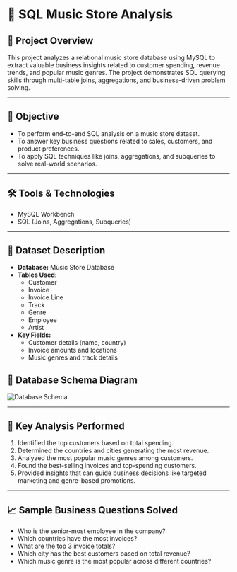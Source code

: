# 🎵 SQL Music Store Analysis

## 📂 Project Overview
This project analyzes a relational music store database using MySQL to extract valuable business insights related to customer spending, revenue trends, and popular music genres. The project demonstrates SQL querying skills through multi-table joins, aggregations, and business-driven problem solving.

---

## 🎯 Objective
- To perform end-to-end SQL analysis on a music store dataset.
- To answer key business questions related to sales, customers, and product preferences.
- To apply SQL techniques like joins, aggregations, and subqueries to solve real-world scenarios.

---

## 🛠️ Tools & Technologies
- MySQL Workbench
- SQL (Joins, Aggregations, Subqueries)

---

## 📁 Dataset Description
- **Database:** Music Store Database
- **Tables Used:**
  - Customer
  - Invoice
  - Invoice Line
  - Track
  - Genre
  - Employee
  - Artist
- **Key Fields:**
  - Customer details (name, country)
  - Invoice amounts and locations
  - Music genres and track details


## 📐 Database Schema Diagram
![Database Schema](https://github.com/MayankAgrawal099/Mayank_Resume_Projects/blob/main/SQL-Music-Store-Analysis/Music-Store-Data/schema_diagram.png?raw=true)


---

## 📝 Key Analysis Performed
1. Identified the top customers based on total spending.
2. Determined the countries and cities generating the most revenue.
3. Analyzed the most popular music genres among customers.
4. Found the best-selling invoices and top-spending customers.
5. Provided insights that can guide business decisions like targeted marketing and genre-based promotions.

---

## 📈 Sample Business Questions Solved
- Who is the senior-most employee in the company?
- Which countries have the most invoices?
- What are the top 3 invoice totals?
- Which city has the best customers based on total revenue?
- Which music genre is the most popular across different countries?

